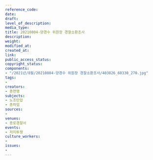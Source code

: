 ```yaml
---
reference_code: 
date: 
draft: 
level_of_description: 
media_type: 
title: 20210804-양경수 위원장 경찰소환조사
description: 
weight: 
modified_at: 
created_at: 
link: 
public_access_status: 
copyright_status: 
components:
- "/2021년/8월/20210804-양경수 위원장 경찰소환조사/403826_60330_270.jpg"
tags:
- 
creators:
- 총연맹
subjects:
- 노조탄압
- 총파업
sources:
- 
venues:
- 종로경찰서
events:
- 저지투쟁
culture_workers:
- 
issues:
- 
---
```

